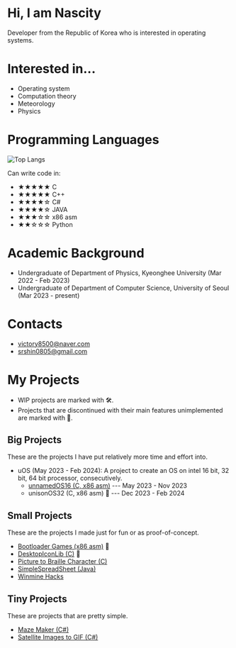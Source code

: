 # Hi, I am Nascity
Developer from the Republic of Korea who is interested in operating systems.

# Interested in...
* Operating system
* Computation theory
* Meteorology
* Physics

# Programming Languages
![Top Langs](https://github-readme-stats.vercel.app/api/top-langs/?username=nascity&size_weight=0.5&count_weight=0.5)

Can write code in:
* ★★★★★ C
* ★★★★★ C++
* ★★★★☆ C#
* ★★★★☆ JAVA
* ★★★☆☆ x86 asm
* ★★☆☆☆ Python

# Academic Background
* Undergraduate of Department of Physics, Kyeonghee University (Mar 2022 - Feb 2023)
* Undergraduate of Department of Computer Science, University of Seoul (Mar 2023 - present)

# Contacts
* victory8500@naver.com
* srshin0805@gmail.com

# My Projects
* WIP projects are marked with 🛠️.
* Projects that are discontinued with their main features unimplemented are marked with 🛑.

## Big Projects
These are the projects I have put relatively more time and effort into.
* uOS (May 2023 - Feb 2024): A project to create an OS on intel 16 bit, 32 bit, 64 bit processor, consecutively.
  * [unnamedOS16 (C, x86 asm)](https://github.com/Nascity/unnamedOS16) --- May 2023 - Nov 2023
  * unisonOS32 (C, x86 asm) 🛑 --- Dec 2023 - Feb 2024

## Small Projects
These are the projects I made just for fun or as proof-of-concept.
* [Bootloader Games (x86 asm)](https://github.com/Nascity/Bootloader-Games) 🛑
* [DesktopIconLib (C)](https://github.com/Nascity/DesktopIconLib) 🛑
* [Picture to Braille Character (C)](https://github.com/Nascity/Picture-to-Braille-Character)
* [SimpleSpreadSheet (Java)](https://github.com/Nascity/SimpleSpreadSheet)
* [Winmine Hacks](https://github.com/Nascity/Winmine-Hack)

## Tiny Projects
These are projects that are pretty simple.
* [Maze Maker (C#)](https://github.com/Nascity/Maze-Maker)
* [Satellite Images to GIF (C#)](https://github.com/Nascity/Satellite-Images-to-GIF)
